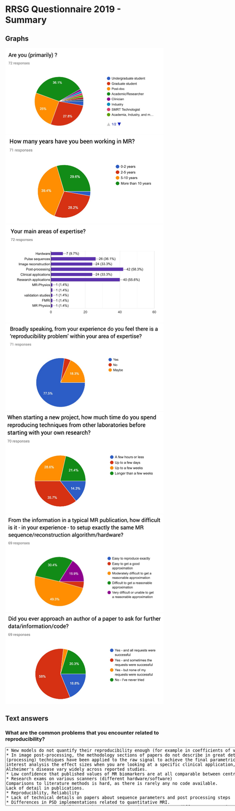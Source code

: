 # RRSG Questionnaire 2019 - Summary

## Graphs

![](../images/questionnaire/graphs_00001.jpg)
![](../images/questionnaire/graphs_00002.jpg)
![](../images/questionnaire/graphs_00003.jpg)
![](../images/questionnaire/graphs_00004.jpg)
![](../images/questionnaire/graphs_00005.jpg)
![](../images/questionnaire/graphs_00006.jpg)
![](../images/questionnaire/graphs_00007.jpg)

## Text answers

### What are the common problems that you encounter related to reproducibility?

<textarea rows="12" cols="120">
* New models do not quantify their reproducibility enough (for example in coefficients of variation, Bland-Altman).
* In image post-processing, the methodology sections of papers do not describe in great detail what image manipulation (processing) techniques have been applied to the raw signal to achieve the final parametric maps. Even in region of interest analysis the effect sizes when you are looking at a specific clinical application, say FA or CBF (from ASL) in Alzheimer's disease vary widely across reported studies.
* Low confidence that published values of MR biomarkers are at all comparable between centres.
* Research exams on various scanners (different hardware/software)
Comparisons to literature methods is hard, as there is rarely any no code available.
Lack of detail in publications.
* Reproduciblity, Reliability
* Lack of technical details on papers about sequence parameters and post processing steps
* Differences in PSD implementations related to quantitative MRI.
* scan-rescan reproducibility can be poor, quantitative measures are different across sites and vendors
* Experiments are not reproducible. Preprocessing is an art and it is not possible to tell if the paradigms or the data is the problem.
* Tuning recon parameters for comparing newer algorithms
* No code sharing or publicly available example codes
* Particularly when trying to implement other published algorithms for use in my own work. It's not that the code doesn't work or that the paper is wrong, just that many don't distribute their code or fully describe their methods.
* Missing hints in the methodology of publications (maybe due to word limitation).
image data is repeatable in each individual.
* Defining the study cohort in clinical studies. For reproducibility, you would want a homogeneous cohort, however for clinic, you want your new methods to work in a wider, more heterogeneous cohort.
* Spectral fitting
* Lack of codes for published research and lack of interest in sharing codes.
incomplete information and access to data
* Described techniques are not as robust as claimed
* Lack of access to pulse sequences
* Getting the necessary details from the nifti files to properly use a field map and having the computational evironment available to analyze the data.
* Implementation of the paper (code) is not share every time
* Papers do not offer enough details to reproduce hardware.
* nonpublished code
* We develop tools and pipelines. Most of the time, when people submit a paper, they do not submit code / data, so it's almost impossible to reproduce the results. Even when sharing data / code between labs for projects, people can rarely run the pipeline and get identical results.
* Standardized methods across scanners (models and vendors)
* Lack of standard datasets and test bench.
* Hardware is one hard to address
* All the different options for post processing
* Many important details are not given in the publications
original code and data are too often unavailable, low powered studies, questionable research practices (HARKing, p-hacking, ...)
* Insufficient information (lack of details)
* No code or data availiable, therefore true comparisons are hard
* researchers do not share the data and hardware is not designed to store raw data and make it available for analysis
* The results from other groups are difficult to reproduce without access to their code.
* Time and effort required to create code that is easy to use for those who don't write it (I've had issues trying to run other people's code, and it takes significant time for me to clean up my code when I do publish something, and I'm guessing it'd be pretty hard for someone other than myself to run)
* Different pulse sequences, different software, give different results
Reproducing clinical results is very challenging ( correlations between MRI parameters and clinical outcome)
* Methods descriptions are sometimes unclear and could be written to aid understanding. Steps that might seem trivial to authors or domain experts are sometimes described in one line when there are parameter/tuning choices etc.
* Insufficient methodological details
* Imaging sequence parameters only partially reported and also post-processing steps
intentionally vague schematics lacking any kind of engineering detail
* Lacking information, code is not shared,
* not shared code, low data access
* lack of standardization of acquisition, image processing
* Complex iterative methods are very time consuming to implement correctly and check from other's work in the field.
* Differences in manufacturer implementation, and also user workflow
* Lack of sufficient detail (methods and data) in publications for proper independent validation of results.
* Highly complex algorithms, incomplete descriptions, code not shared
* results are shown better then they are by covering up unwanted results or conflicting finidings. validating other work is not regarded as novel or innovative an leads to a lot of rejected work.
* Missing details on what exactly has been done (also in the "not so important" description of calibration and shimming routines);
* un-sufficiently reported methods in publications
* New MR sequences are often institute-dependent, and sharing sequences and other information is still something many research groups rather not do.
* Reproduce findings in clinical research across different study samples and/or different acquisition settings, thus making it difficult to evaluate the true biological meaning of results
* New methods need lot's of fine tuning to produce the desired result. Improvements often smaller than in the original study.
* Clinicians don't understand image analysis and analyze the information incorrectly.  Different analysis software packages give different results for similar tests and it is uncertain how the analysis behind the scenes differs (unless you are a programming expert, which most clinicians are not)...
* Difficulty to publish non-novel studies
* Lack of documentation surrounding raw data. Vendors not supplying data in ISMRMRD format.
* Access to software, access to data
* sequences are differently implemented by vendors which makes comparison across sites difficult.
* experiment variability (fMRI, DWI, QSM studies) due to pulse sequence difference between vendors, subject motion, and gradient heating and nonlinearity

</textarea>
